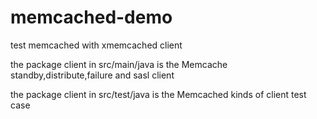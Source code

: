 # memcached-demo
test memcached with xmemcached client

the package client in src/main/java is the Memcache standby,distribute,failure and sasl client

the package client in src/test/java is the Memcached kinds of client test case



